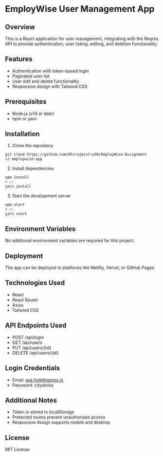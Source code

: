 # EmployWise User Management App

## Overview
This is a React application for user management, integrating with the Reqres API to provide authentication, user listing, editing, and deletion functionality.

## Features
- Authentication with token-based login
- Paginated user list
- User edit and delete functionality
- Responsive design with Tailwind CSS

## Prerequisites
- Node.js (v14 or later)
- npm or yarn

## Installation
1. Clone the repository
```bash
git clone https://github.com/dhirajmistry98/EmployWise-Assignment
cd employwise-app
```

2. Install dependencies
```bash
npm install
# or
yarn install
```

3. Start the development server
```bash
npm start
# or
yarn start
```

## Environment Variables
No additional environment variables are required for this project.

## Deployment
The app can be deployed to platforms like Netlify, Vercel, or GitHub Pages.

## Technologies Used
- React
- React Router
- Axios
- Tailwind CSS

## API Endpoints Used
- POST /api/login
- GET /api/users
- PUT /api/users/{id}
- DELETE /api/users/{id}

## Login Credentials
- Email: eve.holt@reqres.in
- Password: cityslicka

## Additional Notes
- Token is stored in localStorage
- Protected routes prevent unauthorized access
- Responsive design supports mobile and desktop

## License
MIT License
